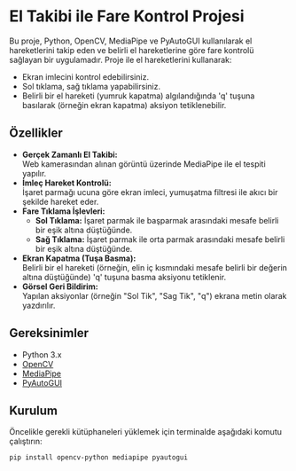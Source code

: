 # El Takibi ile Fare Kontrol Projesi

Bu proje, Python, OpenCV, MediaPipe ve PyAutoGUI kullanılarak el hareketlerini takip eden ve belirli el hareketlerine göre fare kontrolü sağlayan bir uygulamadır. Proje ile el hareketlerini kullanarak:
- Ekran imlecini kontrol edebilirsiniz.
- Sol tıklama, sağ tıklama yapabilirsiniz.
- Belirli bir el hareketi (yumruk kapatma) algılandığında 'q' tuşuna basılarak (örneğin ekran kapatma) aksiyon tetiklenebilir.

## Özellikler
- **Gerçek Zamanlı El Takibi:**  
  Web kamerasından alınan görüntü üzerinde MediaPipe ile el tespiti yapılır.
- **İmleç Hareket Kontrolü:**  
  İşaret parmağı ucuna göre ekran imleci, yumuşatma filtresi ile akıcı bir şekilde hareket eder.
- **Fare Tıklama İşlevleri:**  
  - **Sol Tıklama:** İşaret parmak ile başparmak arasındaki mesafe belirli bir eşik altına düştüğünde.
  - **Sağ Tıklama:** İşaret parmak ile orta parmak arasındaki mesafe belirli bir eşik altına düştüğünde.
- **Ekran Kapatma (Tuşa Basma):**  
  Belirli bir el hareketi (örneğin, elin iç kısmındaki mesafe belirli bir değerin altına düştüğünde) 'q' tuşuna basma aksiyonu tetiklenir.
- **Görsel Geri Bildirim:**  
  Yapılan aksiyonlar (örneğin "Sol Tik", "Sag Tik", "q") ekrana metin olarak yazdırılır.

## Gereksinimler
- Python 3.x
- [OpenCV](https://pypi.org/project/opencv-python/)
- [MediaPipe](https://pypi.org/project/mediapipe/)
- [PyAutoGUI](https://pypi.org/project/PyAutoGUI/)

## Kurulum
Öncelikle gerekli kütüphaneleri yüklemek için terminalde aşağıdaki komutu çalıştırın:

```bash
pip install opencv-python mediapipe pyautogui
